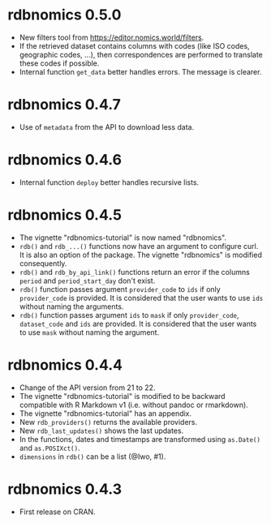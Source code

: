 # rdbnomics 0.5.0

* New filters tool from <https://editor.nomics.world/filters>.
* If the retrieved dataset contains columns with codes (like ISO codes,
  geographic codes, ...), then correspondences are performed to translate
  these codes if possible.
* Internal function `get_data` better handles errors. The message is clearer.

# rdbnomics 0.4.7

* Use of `metadata` from the API to download less data.

# rdbnomics 0.4.6

* Internal function `deploy` better handles recursive lists.

# rdbnomics 0.4.5

* The vignette "rdbnomics-tutorial" is now named "rdbnomics".
* `rdb()` and `rdb_...()` functions now have an argument to configure curl. It
  is also an option of the package. The vignette "rdbnomics" is
  modified consequently.
* `rdb()` and `rdb_by_api_link()` functions return an error if the columns
  `period` and `period_start_day` don't exist.
* `rdb()` function passes argument `provider_code` to `ids` if only
  `provider_code` is provided. It is considered that the user wants to use
  `ids` without naming the arguments.
* `rdb()` function passes argument `ids` to `mask` if only
  `provider_code`, `dataset_code` and `ids` are provided. It is considered that
   the user wants to use `mask` without naming the argument.

# rdbnomics 0.4.4

* Change of the API version from 21 to 22.
* The vignette "rdbnomics-tutorial" is modified to be backward compatible
  with R Markdown v1 (i.e. without pandoc or rmarkdown).
* The vignette "rdbnomics-tutorial" has an appendix.
* New `rdb_providers()` returns the available providers.
* New `rdb_last_updates()` shows the last updates.
* In the functions, dates and timestamps are transformed using `as.Date()` and
  `as.POSIXct()`.
* `dimensions` in `rdb()` can be a list (@Iwo, #1).

# rdbnomics 0.4.3

* First release on CRAN.
